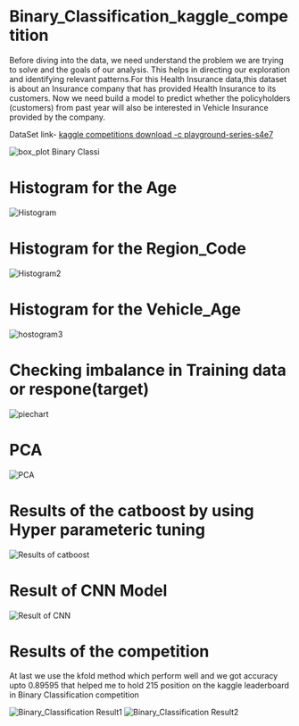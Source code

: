 # Binary_Classification_kaggle_competition
Before diving into the data, we need understand the problem we are trying to solve and the goals of our analysis. This helps in directing our exploration and identifying relevant patterns.For this Health Insurance data,this dataset is about an Insurance company that has provided Health Insurance to its customers. Now we need build a model to predict whether the policyholders (customers) from past year will also be interested in Vehicle Insurance provided by the company.

DataSet link- [kaggle competitions download -c playground-series-s4e7](https://www.kaggle.com/competitions/playground-series-s4e7/data)

![box_plot Binary Classi](https://github.com/user-attachments/assets/f4ecfd71-4deb-470c-a961-d5cb3b520cbd)

# Histogram for the Age

![Histogram](https://github.com/user-attachments/assets/b2fb6837-250d-457e-bad6-143029770052)

# Histogram for the Region_Code

![Histogram2](https://github.com/user-attachments/assets/087b0670-e8dc-40e7-bff1-0a731657150c)

# Histogram for the Vehicle_Age

![hostogram3](https://github.com/user-attachments/assets/0619cb5d-381c-4a3a-ad29-a9c5bcc1c017)

# Checking imbalance in Training data or respone(target)

![piechart](https://github.com/user-attachments/assets/32df7f13-e122-45a4-800e-b801a6ce77ee)

# PCA

![PCA ](https://github.com/user-attachments/assets/91c93224-b61b-4197-8551-aa2a0cf44131)

# Results of the catboost by using  Hyper parameteric tuning

![Results of catboost](https://github.com/user-attachments/assets/14b8abce-b89d-4210-bdce-9e13dff92a01)

# Result of CNN Model

![Result of CNN](https://github.com/user-attachments/assets/03200ae5-28fa-475f-b757-50170a23de27)

# Results of the competition 

At last we use the kfold method which perform well and we got accuracy upto 0.89595 that helped me to hold 215 position on the kaggle leaderboard in Binary Classification competition

![Binary_Classification Result1](https://github.com/user-attachments/assets/10709197-3006-427e-a727-5c7e2ae852c1)
![Binary_Classification Result2](https://github.com/user-attachments/assets/0eac7453-b536-4c09-b979-942ac0904f48)

